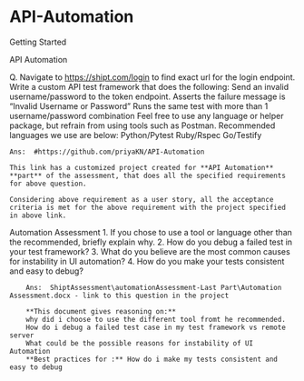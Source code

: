 # API-Automation

Getting Started

 API Automation
 
   Q. Navigate to https://shipt.com/login to find exact url for the login endpoint. Write a custom API
    test framework that does the following:
    Send an invalid username/password to the token endpoint.
    Asserts the failure message is “Invalid Username or Password”
    Runs the same test with more than 1 username/password combination
    Feel free to use any language or helper package, but refrain from using tools such as Postman.
    Recommended languages we use are below:
    Python/Pytest
    Ruby/Rspec
    Go/Testify
    
    Ans:  #https://github.com/priyaKN/API-Automation
    
    This link has a customized project created for **API Automation** **part** of the assessment, that does all the specified requirements for above question. 
    
    Considering above requirement as a user story, all the acceptance criteria is met for the above requirement with the project specified in above link.
    
    
 Automation Assessment
        1. If you chose to use a tool or language other than the recommended, briefly explain why.
        2. How do you debug a failed test in your test framework?
        3. What do you believe are the most common causes for instability in UI automation?
        4. How do you make your tests consistent and easy to debug?
           
        Ans:  ShiptAssessment\automationAssessment-Last Part\Automation Assessment.docx - link to this question in the project
        
        **This document gives reasoning on:**
        why did i choose to use the different tool fromt he recommended. 
        How do i debug a failed test case in my test framework vs remote server
        What could be the possible reasons for instability of UI Automation
        **Best practices for :** How do i make my tests consistent and easy to debug
   